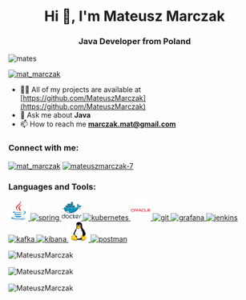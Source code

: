 <h1 align="center">Hi 👋, I'm Mateusz Marczak</h1>
<h3 align="center">Java Developer from Poland</h3>

<p align="left">
  <img
    src="https://komarev.com/ghpvc/?username=mates&label=Profile%20views&color=0e75b6&style=flat"
    alt="mates"
  />
</p>

<p align="left">
  <a href="https://twitter.com/mat_marczak" target="blank"
    ><img
      src="https://img.shields.io/twitter/follow/mat_marczak?logo=twitter&style=for-the-badge"
      alt="mat_marczak"
  /></a>
</p>

- 👨‍💻 All of my projects are available at [https://github.com/MateuszMarczak](https://github.com/MateuszMarczak)
- 💬 Ask me about **Java** 
- 📫 How to reach me **marczak.mat@gmail.com**

<h3 align="left">Connect with me:</h3>
<p align="left">
  <a href="https://twitter.com/mat_marczak" target="blank"
    ><img
      align="center"
      src="https://raw.githubusercontent.com/rahuldkjain/github-profile-readme-generator/master/src/images/icons/Social/twitter.svg"
      alt="mat_marczak"
      height="30"
      width="40"
  /></a>
  <a href="https://linkedin.com/in/mateuszmarczak-7" target="blank"
    ><img
      align="center"
      src="https://raw.githubusercontent.com/rahuldkjain/github-profile-readme-generator/master/src/images/icons/Social/linked-in-alt.svg"
      alt="mateuszmarczak-7"
      height="30"
      width="40"
  /></a>
</p>

<h3 align="left">Languages and Tools:</h3>
<p align="left">
  <a href="https://www.java.com" target="_blank">
    <img
      src="https://raw.githubusercontent.com/devicons/devicon/master/icons/java/java-original.svg"
      alt="java"
      width="40"
      height="40"
    />
  </a>
  <a href="https://spring.io/" target="_blank">
    <img
      src="https://www.vectorlogo.zone/logos/springio/springio-icon.svg"
      alt="spring"
      width="40"
      height="40"
    />
  </a>
  <a href="https://www.docker.com/" target="_blank">
    <img
      src="https://raw.githubusercontent.com/devicons/devicon/master/icons/docker/docker-original-wordmark.svg"
      alt="docker"
      width="40"
      height="40"
    />
  </a>
  <a href="https://kubernetes.io" target="_blank">
    <img
      src="https://www.vectorlogo.zone/logos/kubernetes/kubernetes-icon.svg"
      alt="kubernetes"
      width="40"
      height="40"
    />
  </a>
  <a href="https://www.oracle.com/" target="_blank">
    <img
      src="https://raw.githubusercontent.com/devicons/devicon/master/icons/oracle/oracle-original.svg"
      alt="oracle"
      width="40"
      height="40"
    />
  </a>
  <a href="https://git-scm.com/" target="_blank">
    <img
      src="https://www.vectorlogo.zone/logos/git-scm/git-scm-icon.svg"
      alt="git"
      width="40"
      height="40"
    />
  </a>
  <a href="https://grafana.com" target="_blank">
    <img
      src="https://www.vectorlogo.zone/logos/grafana/grafana-icon.svg"
      alt="grafana"
      width="40"
      height="40"
    />
  </a>
  <a href="https://www.jenkins.io" target="_blank">
    <img
      src="https://www.vectorlogo.zone/logos/jenkins/jenkins-icon.svg"
      alt="jenkins"
      width="40"
      height="40"
    />
  </a>
  <a href="https://kafka.apache.org/" target="_blank">
    <img
      src="https://www.vectorlogo.zone/logos/apache_kafka/apache_kafka-icon.svg"
      alt="kafka"
      width="40"
      height="40"
    />
  </a>
  <a href="https://www.elastic.co/kibana" target="_blank">
    <img
      src="https://www.vectorlogo.zone/logos/elasticco_kibana/elasticco_kibana-icon.svg"
      alt="kibana"
      width="40"
      height="40"
    />
  </a>

  <a href="https://www.linux.org/" target="_blank">
    <img
      src="https://raw.githubusercontent.com/devicons/devicon/master/icons/linux/linux-original.svg"
      alt="linux"
      width="40"
      height="40"
    />
  </a>

  <a href="https://postman.com" target="_blank">
    <img
      src="https://www.vectorlogo.zone/logos/getpostman/getpostman-icon.svg"
      alt="postman"
      width="40"
      height="40"
    />
  </a>
</p>

<p>
  <img
    align="center"
    src="https://github-readme-stats.vercel.app/api/top-langs?username=MateuszMarczak&show_icons=true&locale=en&layout=compact"
    alt="MateuszMarczak"
  />
</p>

<p>
  <img
    align="center"
    src="https://github-readme-stats.vercel.app/api?username=MateuszMarczak&show_icons=true&locale=en"
    alt="MateuszMarczak"
  />
</p>

<p>
  <img
    align="center"
    src="https://github-readme-streak-stats.herokuapp.com/?user=MateuszMarczak&"
    alt="MateuszMarczak"
  />
</p>
